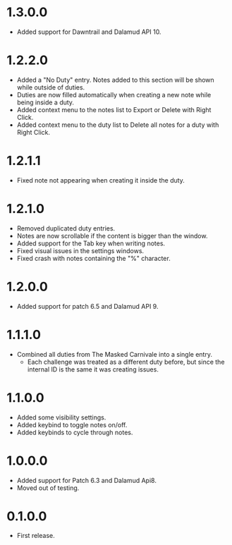 # 1.3.0.0
- Added support for Dawntrail and Dalamud API 10.

# 1.2.2.0
- Added a "No Duty" entry. Notes added to this section will be shown while outside of duties.
- Duties are now filled automatically when creating a new note while being inside a duty.
- Added context menu to the notes list to Export or Delete with Right Click.
- Added context menu to the duty list to Delete all notes for a duty with Right Click.

# 1.2.1.1
- Fixed note not appearing when creating it inside the duty.

# 1.2.1.0
- Removed duplicated duty entries.
- Notes are now scrollable if the content is bigger than the window.
- Added support for the Tab key when writing notes.
- Fixed visual issues in the settings windows.
- Fixed crash with notes containing the "%" character.

# 1.2.0.0
- Added support for patch 6.5 and Dalamud API 9.

# 1.1.1.0
- Combined all duties from The Masked Carnivale into a single entry.
  + Each challenge was treated as a different duty before, but since the internal ID is the same it was creating issues.

# 1.1.0.0
- Added some visibility settings.
- Added keybind to toggle notes on/off.
- Added keybinds to cycle through notes.

# 1.0.0.0
- Added support for Patch 6.3 and Dalamud Api8.
- Moved out of testing.

# 0.1.0.0
- First release.